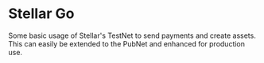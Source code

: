 # Stellar Go

Some basic usage of Stellar's TestNet to send payments and create assets.
This can easily be extended to the PubNet and enhanced for production use.
